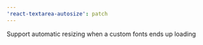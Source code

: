 ```yaml
---
'react-textarea-autosize': patch
---
```


Support automatic resizing when a custom fonts ends up loading
